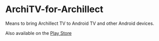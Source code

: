 # ArchiTV-for-Archillect
Means to bring Archillect TV to Android TV and other Android devices.

Also available on the [Play Store](https://play.google.com/store/apps/details?id=space.linuxct.architv&hl=en_US)

